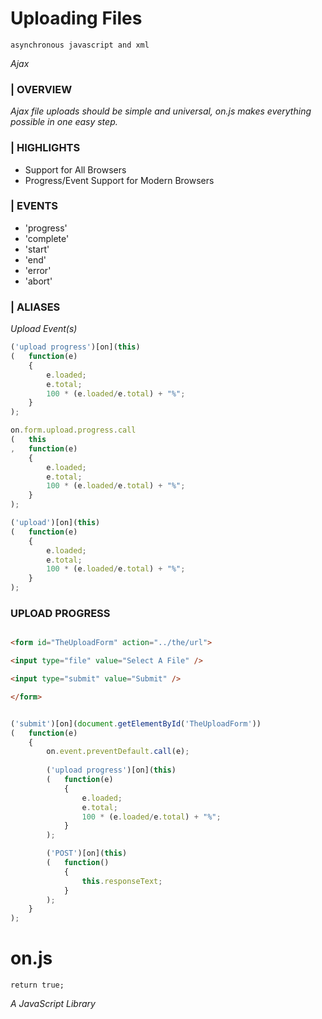 Uploading Files
====================================
    asynchronous javascript and xml
_Ajax_

### | OVERVIEW
_Ajax file uploads should be simple and universal, on.js makes everything possible in one easy step._

### | HIGHLIGHTS
 * Support for All Browsers
 * Progress/Event Support for Modern Browsers

### | EVENTS
 * 'progress'
 * 'complete'
 * 'start'
 * 'end'
 * 'error'
 * 'abort'

### | ALIASES
_Upload Event(s)_
```javascript
('upload progress')[on](this)
(	function(e)
	{
		e.loaded;
		e.total;
		100 * (e.loaded/e.total) + "%";
	}
);
```
```javascript
on.form.upload.progress.call
(	this
,	function(e)
	{
		e.loaded;
		e.total;
		100 * (e.loaded/e.total) + "%";
	}
);
```
```javascript
('upload')[on](this)
(	function(e)
	{
		e.loaded;
		e.total;
		100 * (e.loaded/e.total) + "%";
	}
);
```

### UPLOAD PROGRESS

```html

<form id="TheUploadForm" action="../the/url">

<input type="file" value="Select A File" />

<input type="submit" value="Submit" />

</form>

```
```javascript

('submit')[on](document.getElementById('TheUploadForm'))
(	function(e)
	{
		on.event.preventDefault.call(e);
	
		('upload progress')[on](this)
		(	function(e)
			{
				e.loaded;
				e.total;
				100 * (e.loaded/e.total) + "%";
			}
		);

		('POST')[on](this)
		(	function()
			{
				this.responseText;
			}
		);
	}
);

```


on.js
====================================
    return true;

_A JavaScript Library_ 